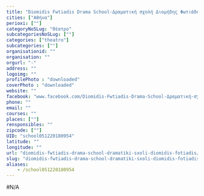 ```yaml
---
title: "Diomidis Fwtiadis Drama School-Δραματική σχολή Διομήδης Φωτιάδης"
cities: ["Αθήνα"]
perioxi: [""]
categoryNoSLug: "Θέατρο"
subcategoriesNoSLug: [""]
categories: ["theatro"]
subcategories: [""]
organisationid: ""
organisation: ""
orgurl: "-"
address: ""
logoimg: ""
profilePhoto : "downloaded"
coverPhoto : "downloaded"
website: ""
facebook: "www.facebook.com/Diomidis-Fwtiadis-Drama-School-Δραματική-σχολή-Διομήδης-Φωτιάδης-190115864370190/"
phone: ""
email: ""
courses: ""
places: [""]
rensponsibles: ""
zipcode: [""]
UID: "school051220180954"
latitude: ""
longitude: ""
url: "diomidis-fwtiadis-drama-school-dramatiki-sxoli-diomidis-fotiadis/athina/theatro/"
slug: "diomidis-fwtiadis-drama-school-dramatiki-sxoli-diomidis-fotiadis"
aliases:
    - /school051220180954
---
```





#N/A
